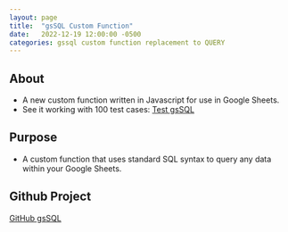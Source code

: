 ```yaml
---
layout: page
title:  "gsSQL Custom Function"
date:   2022-12-19 12:00:00 -0500
categories: gssql custom function replacement to QUERY
---
```


## About

* A new custom function written in Javascript for use in Google Sheets.
* See it working with 100 test cases:  [Test gsSQL](https://docs.google.com/spreadsheets/d/1Zmyk7a7u0xvICrxen-c0CdpssrLTkHwYx6XL00Tb1ws/edit?usp=sharing)

## Purpose

* A custom function that uses standard SQL syntax to query any data within your Google Sheets.

## Github Project

[GitHub gsSQL](https://github.com/demmings/gsSQL)